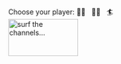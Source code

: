 Choose your player:
🏄‍♂️&nbsp;&nbsp;&nbsp;🏄‍♀️&nbsp;&nbsp;&nbsp;🏄
<br><img src="img/TV.GIF" alt="surf the channels..." width="140" height="75">
